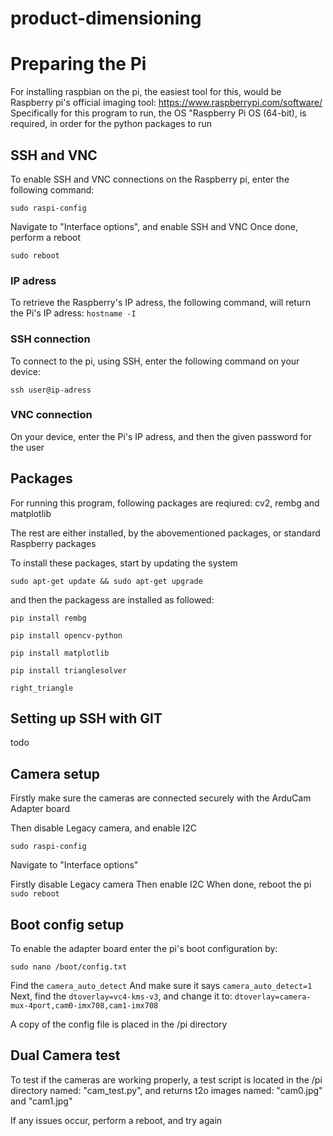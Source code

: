 # product-dimensioning
# Preparing the Pi
For installing raspbian on the pi, the easiest tool for this, would be Raspberry pi's official imaging tool: https://www.raspberrypi.com/software/
Specifically for this program to run, the OS "Raspberry Pi OS (64-bit), is required, in order for the python packages to run

## SSH and VNC
To enable SSH and VNC connections on the Raspberry pi, enter the following command:

`sudo raspi-config`

Navigate to "Interface options", and enable SSH and VNC
Once done, perform a reboot

`sudo reboot`

### IP adress
To retrieve the Raspberry's IP adress, the following command, will return the Pi's IP adress:
`hostname -I`

### SSH connection
To connect to the pi, using SSH, enter the following command on your device:

`ssh user@ip-adress`

### VNC connection
On your device, enter the Pi's IP adress, and then the given password for the user

## Packages
For running this program, following packages are reqiured:
cv2, rembg and matplotlib

The rest are either installed, by the abovementioned packages, or standard Raspberry packages

To install these packages, start by updating the system

`sudo apt-get update && sudo apt-get upgrade`

and then the packagess are installed as followed:

`pip install rembg`

`pip install opencv-python`

`pip install matplotlib`

`pip install trianglesolver`

`right_triangle`

## Setting up SSH with GIT
todo

## Camera setup
Firstly make sure the cameras are connected securely with the ArduCam Adapter board

Then disable Legacy camera, and enable I2C

`sudo raspi-config`

Navigate to "Interface options"

Firstly disable Legacy camera
Then enable I2C
When done, reboot the pi
`sudo reboot`

## Boot config setup
To enable the adapter board enter the pi's boot configuration by:

`sudo nano /boot/config.txt`

Find the `camera_auto_detect` And make sure it says `camera_auto_detect=1`
Next, find the `dtoverlay=vc4-kms-v3`, and change it to:
`dtoverlay=camera-mux-4port,cam0-imx708,cam1-imx708`

A copy of the config file is placed in the /pi directory

## Dual Camera test
To test if the cameras are working properly, a test script is located in the /pi directory named: "cam_test.py", and returns t2o images named: "cam0.jpg" and "cam1.jpg"

If any issues occur, perform a reboot, and try again

